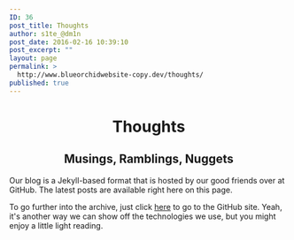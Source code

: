 ```yaml
---
ID: 36
post_title: Thoughts
author: s1te_@dm1n
post_date: 2016-02-16 10:39:10
post_excerpt: ""
layout: page
permalink: >
  http://www.blueorchidwebsite-copy.dev/thoughts/
published: true
---
```

<div class="row">
<h1 class="text-center" style="text-align: center;">Thoughts</h1>
<h2 class="text-center" style="text-align: center;">Musings, Ramblings, Nuggets</h2>

</div>
<div class="col-md-12">

Our blog is a Jekyll-based format that is hosted by our good friends over at GitHub. The latest posts are available right here on this page. 

To go further into the archive, just click <a href="http://blueorchidweb.com/">here</a> to go to the GitHub site. Yeah, it's another way we can show off the technologies we use, but you might enjoy a little light reading.
</div>
<div class="col-md-2"></div>